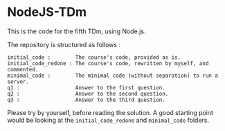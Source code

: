 # NodeJS-TDm

This is the code for the fifth TDm, using Node.js.

The repository is structured as follows :
```
initial_code :        The course's code, provided as is.
initial_code_redone : The course's code, rewritten by myself, and commented.
minimal_code :        The minimal code (without separation) to run a server.
q1 :                  Answer to the first question.
q2 :                  Answer to the second question.
q3 :                  Answer to the third question.
```

Please try by yourself, before reading the solution. A good starting point would be looking at the `initial_code_redone` and `minimal_code` folders.
